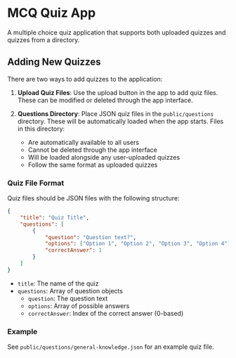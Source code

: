 # MCQ Quiz App

A multiple choice quiz application that supports both uploaded quizzes and quizzes from a directory.

## Adding New Quizzes

There are two ways to add quizzes to the application:

1. **Upload Quiz Files**: Use the upload button in the app to add quiz files. These can be modified or deleted through the app interface.

2. **Questions Directory**: Place JSON quiz files in the `public/questions` directory. These will be automatically loaded when the app starts. Files in this directory:
   - Are automatically available to all users
   - Cannot be deleted through the app interface
   - Will be loaded alongside any user-uploaded quizzes
   - Follow the same format as uploaded quizzes

### Quiz File Format

Quiz files should be JSON files with the following structure:

```json
{
    "title": "Quiz Title",
    "questions": [
        {
            "question": "Question text?",
            "options": ["Option 1", "Option 2", "Option 3", "Option 4"],
            "correctAnswer": 1
        }
    ]
}
```

- `title`: The name of the quiz
- `questions`: Array of question objects
  - `question`: The question text
  - `options`: Array of possible answers
  - `correctAnswer`: Index of the correct answer (0-based)

### Example

See `public/questions/general-knowledge.json` for an example quiz file.
